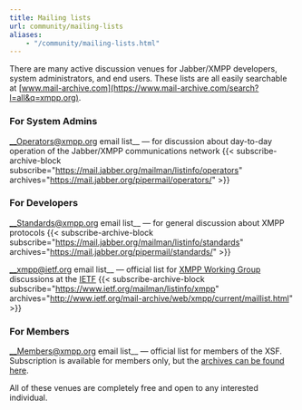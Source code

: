 ```yaml
---
title: Mailing lists
url: community/mailing-lists
aliases:
    - "/community/mailing-lists.html"
---
```


There are many active discussion venues for Jabber/XMPP developers, system administrators, and end users. These lists are all easily searchable at [www.mail-archive.com](https://www.mail-archive.com/search?l=all&q=xmpp.org).

### For System Admins

__Operators@xmpp.org email list__ — for discussion about day-to-day operation of the Jabber/XMPP communications network {{< subscribe-archive-block subscribe="https://mail.jabber.org/mailman/listinfo/operators" archives="https://mail.jabber.org/pipermail/operators/" >}}

### For Developers

__Standards@xmpp.org email list__ — for general discussion about XMPP protocols {{< subscribe-archive-block subscribe="https://mail.jabber.org/mailman/listinfo/standards" archives="https://mail.jabber.org/pipermail/standards/" >}}

__xmpp@ietf.org email list__ — official list for [XMPP Working Group](http://tools.ietf.org/wg/xmpp/) discussions at the [IETF](http://www.ietf.org/) {{< subscribe-archive-block subscribe="https://www.ietf.org/mailman/listinfo/xmpp" archives="http://www.ietf.org/mail-archive/web/xmpp/current/maillist.html" >}}

### For Members

__Members@xmpp.org email list__ — official list for members of the XSF. Subscription is available for members only, but the [archives can be found here](https://mail.jabber.org/pipermail/members/).

All of these venues are completely free and open to any interested individual.
